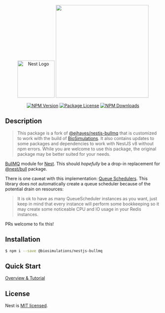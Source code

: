 <p align="center">
  <a href="http://nestjs.com/" target="blank"><img src="https://nestjs.com/img/logo-small.svg" width="120" alt="Nest Logo" /></a>
  <a href="https://docs.bullmq.io/" target="blank"><img src="https://user-images.githubusercontent.com/95200/64285204-99c04900-cf5b-11e9-925c-4743006ce420.png" width="300" /></a>
</p>

<p align="center">
    <a href="https://www.npmjs.com/@biosimulations/nestjs-bullmq" target="_blank"><img src="https://img.shields.io/npm/v/@biosimulations/nestjs-bullmq.svg" alt="NPM Version" /></a>
    <a href="https://www.npmjs.com/@biosimulations/nestjs-bullmq" target="_blank"><img src="https://img.shields.io/npm/l/@biosimulations/nestjs-bullmq.svg" alt="Package License" /></a>
    <a href="https://www.npmjs.com/@biosimulations/nestjs-bullmq" target="_blank"><img src="https://img.shields.io/npm/dm/@biosimulations/nestjs-bullmq.svg" alt="NPM Downloads" /></a>
</p>

## Description

> This package is a fork of [@ejhayes/nestjs-bullmq](https://github.com/ejhayes/nestjs-bullmq) that is customized to work with the build of [BioSimulations](https://github.com/biosimulations/biosimulations). It also contains updates to some packages and dependencies to work with NestJS v8 without npm errors. While you are welcome to use this package, the original package may be better suited for your needs.

[BullMQ](https://github.com/taskforcesh/bullmq) module for [Nest](https://github.com/nestjs/nest). This should _hopefully_ be a drop-in replacement for [@nest/bull](https://www.npmjs.com/package/@nestjs/bull) package.

There is one caveat with this implementation: [Queue Schedulers](https://docs.bullmq.io/guide/queuescheduler). This library does not automatically create a queue scheduler because
of the potential drain on resources:

> It is ok to have as many QueueScheduler instances as you want, just keep in mind that every instance will perform some bookkeeping so it may create some noticeable CPU and IO usage in your Redis instances.

PRs welcome to fix this!

## Installation

```bash
$ npm i --save @biosimulations/nestjs-bullmq
```

## Quick Start

[Overview & Tutorial](https://docs.nestjs.com/techniques/queues)

## License

Nest is [MIT licensed](https://github.com/nestjs/nest/blob/master/LICENSE).
